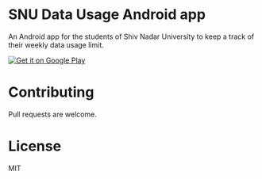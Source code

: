 # SNU Data Usage Android app

An Android app for the students of Shiv Nadar University to keep a track of their weekly data usage limit.

<a href="https://play.google.com/store/apps/details?id=me.sheikharaf.snunetusage&utm_source=global_co&utm_medium=prtnr&utm_content=Mar2515&utm_campaign=PartBadge&pcampaignid=MKT-AC-global-none-all-co-pr-py-PartBadges-Oct1515-1"><img alt="Get it on Google Play" src="https://developer.android.com/images/brand/en_generic_rgb_wo_60.png" /></a>

# Contributing

Pull requests are welcome.

# License

MIT